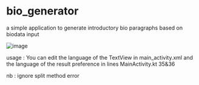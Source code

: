 # bio_generator
a simple application to generate introductory bio paragraphs based on biodata input

![image](https://user-images.githubusercontent.com/64635497/135706060-4a8c3bfb-796b-48ad-845e-bdbf382ae1c4.png)

usage : You can edit the language of the TextView in main_activity.xml and the language of the result preference in lines MainActivity.kt 35&36

nb : ignore split method error
